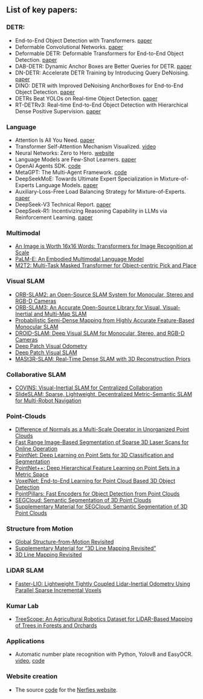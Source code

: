 ## List of key papers:
### DETR:
- End-to-End Object Detection with Transformers. [paper](https://arxiv.org/abs/2005.12872)  
- Deformable Convolutional Networks. [paper](https://arxiv.org/abs/1703.06211)  
- Deformable DETR: Deformable Transformers for End-to-End Object Detection. [paper](https://arxiv.org/abs/2010.04159)  
- DAB-DETR: Dynamic Anchor Boxes are Better Queries for DETR. [paper](https://arxiv.org/abs/2201.12329)  
- DN-DETR: Accelerate DETR Training by Introducing Query DeNoising. [paper](https://arxiv.org/abs/2203.01305)  
- DINO: DETR with Improved DeNoising AnchorBoxes for End-to-End Object Detection. [paper](https://arxiv.org/abs/2203.03605)  
- DETRs Beat YOLOs on Real-time Object Detection. [paper](https://arxiv.org/abs/2304.08069)  
- RT-DETRv3: Real-time End-to-End Object Detection with Hierarchical Dense Positive Supervision. [paper](https://arxiv.org/abs/2409.08475)

### Language
- Attention Is All You Need. [paper](https://arxiv.org/abs/1706.03762)  
- Transformer Self-Attention Mechanism Visualized. [video](https://www.youtube.com/watch?v=u8pSGp__0Xk)  
- Neural Networks: Zero to Hero. [website](https://karpathy.ai/zero-to-hero.html)  
- Language Models are Few-Shot Learners. [paper](https://arxiv.org/abs/2005.14165)  
- OpenAI Agents SDK. [code](https://github.com/openai/openai-agents-python?tab=readme-ov-file)  
- MetaGPT: The Multi-Agent Framework. [code](https://github.com/geekan/MetaGPT)  
- DeepSeekMoE: Towards Ultimate Expert Specialization in Mixture-of-Experts Language Models. [paper](https://arxiv.org/abs/2401.06066)  
- Auxiliary-Loss-Free Load Balancing Strategy for Mixture-of-Experts. [paper](https://arxiv.org/abs/2408.15664)  
- DeepSeek-V3 Technical Report. [paper](https://arxiv.org/abs/2412.19437)  
- DeepSeek-R1: Incentivizing Reasoning Capability in LLMs via Reinforcement Learning. [paper](https://arxiv.org/abs/2501.12948)  

### Multimodal
- [An Image is Worth 16x16 Words: Transformers for Image Recognition at Scale](https://arxiv.org/abs/2010.11929)  
- [PaLM-E: An Embodied Multimodal Language Model](https://arxiv.org/abs/2303.03378)  
- [M2T2: Multi-Task Masked Transformer for Object-centric Pick and Place](https://arxiv.org/abs/2311.00926)  
[]()

### Visual SLAM
- [ORB-SLAM2: an Open-Source SLAM System for Monocular, Stereo and RGB-D Cameras](https://arxiv.org/abs/1610.06475)  
- [ORB-SLAM3: An Accurate Open-Source Library for Visual, Visual-Inertial and Multi-Map SLAM](https://arxiv.org/abs/2007.11898)  
- [Probabilistic Semi-Dense Mapping from Highly Accurate Feature-Based Monocular SLAM](https://www.roboticsproceedings.org/rss11/p41.pdf)  
- [DROID-SLAM: Deep Visual SLAM for Monocular, Stereo, and RGB-D Cameras](https://arxiv.org/abs/2108.10869)  
- [Deep Patch Visual Odometry](https://arxiv.org/abs/2208.04726)  
- [Deep Patch Visual SLAM](https://arxiv.org/abs/2408.01654)  
- [MASt3R-SLAM: Real-Time Dense SLAM with 3D Reconstruction Priors](https://arxiv.org/abs/2412.12392)  
[]()

### Collaborative SLAM
- [COVINS: Visual-Inertial SLAM for Centralized Collaboration](https://arxiv.org/abs/2108.05756)  
- [SlideSLAM: Sparse, Lightweight, Decentralized Metric-Semantic SLAM for Multi-Robot Navigation](https://arxiv.org/abs/2406.17249)  
[]()  

### Point-Clouds
- [Difference of Normals as a Multi-Scale Operator in Unorganized Point Clouds](https://arxiv.org/abs/1209.1759)  
- [Fast Range Image-Based Segmentation of Sparse 3D Laser Scans for Online Operation](https://www.ipb.uni-bonn.de/pdfs/bogoslavskyi16iros.pdf)  
- [PointNet: Deep Learning on Point Sets for 3D Classification and Segmentation](https://arxiv.org/abs/1612.00593)  
- [PointNet++: Deep Hierarchical Feature Learning on Point Sets in a Metric Space](https://arxiv.org/abs/1706.02413)  
- [VoxelNet: End-to-End Learning for Point Cloud Based 3D Object Detection](https://arxiv.org/abs/1711.06396)  
- [PointPillars: Fast Encoders for Object Detection from Point Clouds](https://arxiv.org/abs/1812.05784)  
- [SEGCloud: Semantic Segmentation of 3D Point Clouds](https://arxiv.org/abs/1710.07563)  
- [Supplementary Material for SEGCloud: Semantic Segmentation of 3D Point Clouds](https://cvgl.stanford.edu/projects/segcloud/supplementary.pdf)  
[]()

### Structure from Motion
- [Global Structure-from-Motion Revisited](https://arxiv.org/abs/2407.20219)  
- [Supplementary Material for “3D Line Mapping Revisited”](http://b1ueber2y.me/projects/LIMAP/limap-supp.pdf)  
- [3D Line Mapping Revisited](https://arxiv.org/abs/2303.17504)  

### LiDAR SLAM 
- [Faster-LIO: Lightweight Tightly Coupled Lidar-Inertial Odometry Using Parallel Sparse Incremental Voxels](https://ieeexplore.ieee.org/stamp/stamp.jsp?tp=&arnumber=9718203)  
[]()

### Kumar Lab
- [TreeScope: An Agricultural Robotics Dataset for LiDAR-Based Mapping of Trees in Forests and Orchards](https://arxiv.org/abs/2310.02162)  
[]()  

### Applications
- Automatic number plate recognition with Python, Yolov8 and EasyOCR. [video](https://www.youtube.com/watch?v=fyJB1t0o0ms), [code](https://github.com/computervisioneng/automatic-number-plate-recognition-python-yolov8)  

### Website creation
- The source [code](https://github.com/nerfies/nerfies.github.io) for the [Nerfies website](https://nerfies.github.io/).
